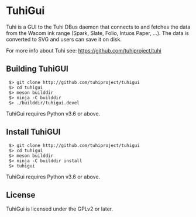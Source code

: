 TuhiGui
=======

Tuhi is a GUI to the Tuhi DBus daemon that connects to and fetches the data
from the Wacom ink range (Spark, Slate, Folio, Intuos Paper, ...). The data
is converted to SVG and users can save it on disk.

For more info about Tuhi see: https://github.com/tuhiproject/tuhi


Building TuhiGUI
----------------

```
 $> git clone http://github.com/tuhiproject/tuhigui
 $> cd tuhigui
 $> meson builddir
 $> ninja -C builddir
 $> ./builddir/tuhigui.devel
```

TuhiGui requires Python v3.6 or above.

Install TuhiGUI
---------------

```
 $> git clone http://github.com/tuhiproject/tuhigui
 $> cd tuhigui
 $> meson builddir
 $> ninja -C builddir install
 $> tuhigui
```

TuhiGui requires Python v3.6 or above.

License
-------

TuhiGui is licensed under the GPLv2 or later.

